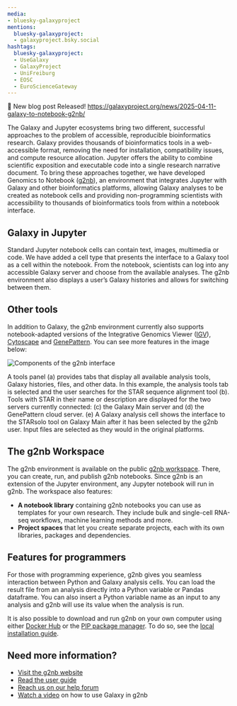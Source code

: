 ```yaml
---
media:
- bluesky-galaxyproject
mentions:
  bluesky-galaxyproject:
  - galaxyproject.bsky.social
hashtags:
  bluesky-galaxyproject:
  - UseGalaxy
  - GalaxyProject
  - UniFreiburg
  - EOSC
  - EuroScienceGateway
---
```

📝 New blog post Released!
https://galaxyproject.org/news/2025-04-11-galaxy-to-notebook-g2nb/

The Galaxy and Jupyter ecosystems bring two different, successful approaches to the problem of accessible, reproducible bioinformatics research. Galaxy provides thousands of bioinformatics tools in a web-accessible format, removing the need for installation, compatibility issues, and compute resource allocation. Jupyter offers the ability to combine scientific exposition and executable code into a single research narrative document. To bring these approaches together, we have developed Genomics to Notebook ([g2nb](http://www.g2nb.org)), an environment that integrates Jupyter with Galaxy and other bioinformatics platforms, allowing Galaxy analyses to be created as notebook cells and providing non-programming scientists with accessibility to thousands of bioinformatics tools from within a notebook interface.

Galaxy in Jupyter
-----------------

Standard Jupyter notebook cells can contain text, images, multimedia or code. We have added a cell type that presents the interface to a Galaxy tool as a cell within the notebook. From the notebook, scientists can log into any accessible Galaxy server and choose from the available analyses. The g2nb environment also displays a user’s Galaxy histories and allows for switching between them.

Other tools
-----------

In addition to Galaxy, the g2nb environment currently also supports notebook-adapted versions of the Integrative Genomics Viewer ([IGV](https://igv.org/)), [Cytoscape](https://github.com/cytoscape/ipycytoscape) and [GenePattern](http://www.genepattern.org). You can see more features in the image below:

![Components of the g2nb interface](https://galaxyproject.org/news/2025-04-11-galaxy-to-notebook-g2nb/screenshot.png)

A tools panel (a) provides tabs that display all available analysis tools, Galaxy histories, files, and other data. In this example, the analysis tools tab is selected and the user searches for the STAR sequence alignment tool (b). Tools with STAR in their name or description are displayed for the two servers currently connected: (c) the Galaxy Main server and (d) the GenePattern cloud server. (e) A Galaxy analysis cell shows the interface to the STARsolo tool on Galaxy Main after it has been selected by the g2nb user. Input files are selected as they would in the original platforms.

The g2nb Workspace
------------------

The g2nb environment is available on the public [g2nb workspace](http://g2nb.org). There, you can create, run, and publish g2nb notebooks. Since g2nb is an extension of the Jupyter environment, any Jupyter notebook will run in g2nb. The workspace also features:

* **A notebook library** containing g2nb notebooks you can use as templates for your own research. They include bulk and single-cell RNA-seq workflows, machine learning methods and more.
* **Project spaces** that let you create separate projects, each with its own libraries, packages and dependencies.

Features for programmers
------------------------

For those with programming experience, g2nb gives you seamless interaction between Python and Galaxy analysis cells. You can load the result file from an analysis directly into a Python variable or Pandas dataframe. You can also insert a Python variable name as an input to any analysis and g2nb will use its value when the analysis is run.

It is also possible to download and run g2nb on your own computer using either [Docker Hub](https://hub.docker.com/r/g2nb/lab/tags) or the [PIP package manager](https://pypi.org/project/g2nb/). To do so, see the [local installation guide](https://docs.g2nb.org/en/latest/local-installation/).

Need more information?
----------------------

* [Visit the g2nb website](https://www.g2nb.org/)
* [Read the user guide](https://www.g2nb.org/getting-started/)
* [Reach us on our help forum](https://community.mesirovlab.org/c/g2nb/)
* [Watch a video](https://youtu.be/u3Sd3_W2-TE) on how to use Galaxy in g2nb